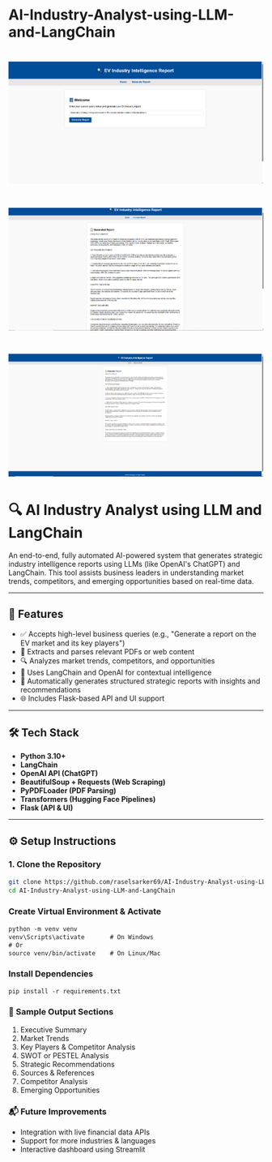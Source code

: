 # AI-Industry-Analyst-using-LLM-and-LangChain

# ![alt text](image.png)

# ![alt text](image-1.png)

# ![alt text](image-2.png)


# 🔍 AI Industry Analyst using LLM and LangChain

An end-to-end, fully automated AI-powered system that generates strategic industry intelligence reports using LLMs (like OpenAI's ChatGPT) and LangChain. This tool assists business leaders in understanding market trends, competitors, and emerging opportunities based on real-time data.

---

## 🚀 Features

- ✅ Accepts high-level business queries (e.g., "Generate a report on the EV market and its key players")
- 📄 Extracts and parses relevant PDFs or web content
- 🔍 Analyzes market trends, competitors, and opportunities
- 🧠 Uses LangChain and OpenAI for contextual intelligence
- 📝 Automatically generates structured strategic reports with insights and recommendations
- 🌐 Includes Flask-based API and UI support

---


## 🛠 Tech Stack

- **Python 3.10+**
- **LangChain**
- **OpenAI API (ChatGPT)**
- **BeautifulSoup + Requests (Web Scraping)**
- **PyPDFLoader (PDF Parsing)**
- **Transformers (Hugging Face Pipelines)**
- **Flask (API & UI)**

---

## ⚙️ Setup Instructions

### 1. Clone the Repository

```bash
git clone https://github.com/raselsarker69/AI-Industry-Analyst-using-LLM-and-LangChain.git
cd AI-Industry-Analyst-using-LLM-and-LangChain
```

### Create Virtual Environment & Activate
```
python -m venv venv
venv\Scripts\activate       # On Windows
# Or
source venv/bin/activate    # On Linux/Mac
```

### Install Dependencies
```
pip install -r requirements.txt
```

### 📌 Sample Output Sections
1. Executive Summary
2. Market Trends
3. Key Players & Competitor Analysis
4. SWOT or PESTEL Analysis
5. Strategic Recommendations
6. Sources & References
7. Competitor Analysis
8. Emerging Opportunities


### 📬 Future Improvements
- Integration with live financial data APIs
- Support for more industries & languages
- Interactive dashboard using Streamlit